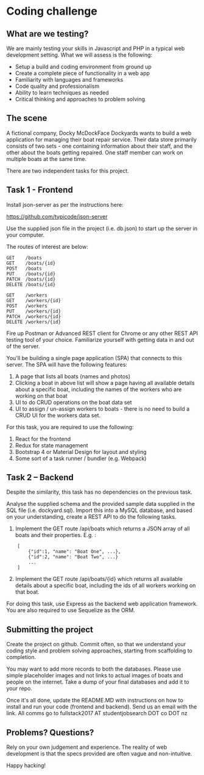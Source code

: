 # Coding challenge

## What are we testing?

We are mainly testing your skills in Javascript and PHP in a typical web development setting. What we will assess is the following:

-	Setup a build and coding environment from ground up
-	Create a complete piece of functionality in a web app
-	Familiarity with languages and frameworks
-	Code quality and professionalism
-	Ability to learn techniques as needed
-	Critical thinking and approaches to problem solving

## The scene

A fictional company, Docky McDockFace Dockyards wants to build a web application for managing their boat repair service. Their data store primarily consists of two sets - one containing information about their staff, and the other about the boats getting repaired. One staff member can work on multiple boats at the same time.

There are two independent tasks for this project.

## Task 1 - Frontend

Install json-server as per the instructions here:

https://github.com/typicode/json-server

Use the supplied json file in the project (i.e. db.json) to start up the server in your computer.

The routes of interest are below:

    GET    /boats
    GET    /boats/{id}
    POST   /boats
    PUT    /boats/{id}
    PATCH  /boats/{id}
    DELETE /boats/{id}

    GET    /workers
    GET    /workers/{id}
    POST   /workers
    PUT    /workers/{id}
    PATCH  /workers/{id}
    DELETE /workers/{id}

Fire up Postman or Advanced REST client for Chrome or any other REST API testing tool of your choice. Familiarize yourself with getting data in and out of the server.

You'll be building a single page application (SPA) that connects to this server. The SPA will have the following features:

1. A page that lists all boats (names and photos)
2. Clicking a boat in above list will show a page having all available details about a specific boat, including the names of the workers who are working on that boat
3. UI to do CRUD operations on the boat data set
4. UI to assign / un-assign workers to boats - there is no need to build a CRUD UI for the workers data set.

For this task, you are required to use the following:

1. React for the frontend
2. Redux for state management
3. Bootstrap 4 or Material Design for layout and styling
2. Some sort of a task runner / bundler (e.g. Webpack)

## Task 2 – Backend

Despite the similarity, this task has no dependencies on the previous task.

Analyse the supplied schema and the provided sample data supplied in the SQL file (i.e. dockyard.sql). Import this into a MySQL database, and based on your understanding, create a REST API to do the following tasks.

1.	Implement the GET route /api/boats which returns a JSON array of all boats and their properties. E.g. :
```
    [
        {"id":1, "name": "Boat One", ...},
        {"id":2, "name": "Boat Two", ...}
        ...
    ]
```

2.	Implement the GET route /api/boats/{id} which returns all available details about a specific boat, including the ids of all workers working on that boat.

For doing this task, use Express as the backend web application framework. You are also required to use Sequelize as the ORM.

## Submitting the project

Create the project on github. Commit often, so that we understand your coding style and problem solving approaches, starting from scaffolding to completion.

You may want to add more records to both the databases. Please use simple placeholder images and not links to actual images of boats and people on the internet. Take a dump of your final databases and add it to your repo.

Once it's all done, update the README.MD with instructions on how to install and run your code (frontend and backend). Send us an email with the link. All comms go to fullstack2017 AT studentjobsearch DOT co DOT nz

## Problems? Questions?

Rely on your own judgement and experience. The reality of web development is that the specs provided are often vague and non-intuitive.

Happy hacking!
